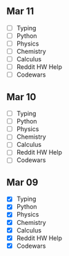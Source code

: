 ## Mar 11
-   [ ] Typing
-   [ ] Python
-   [ ] Physics
-   [ ] Chemistry
-   [ ] Calculus
-   [ ] Reddit HW Help
-   [ ] Codewars

## Mar 10
-   [ ] Typing
-   [ ] Python
-   [ ] Physics
-   [ ] Chemistry
-   [ ] Calculus
-   [ ] Reddit HW Help
-   [ ] Codewars

## Mar 09
-   [X] Typing
-   [X] Python
-   [X] Physics
-   [X] Chemistry
-   [X] Calculus
-   [X] Reddit HW Help
-   [X] Codewars
